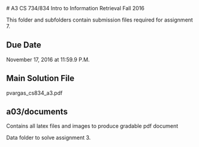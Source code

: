 <snippet>
  <content>
# A3 CS 734/834 Intro to Information Retrieval Fall 2016

This folder and subfolders contain submission files required for assignment 7.

## Due Date

November 17, 2016 at 11:59.9 P.M.

## Main Solution File

pvargas_cs834_a3.pdf

## a03/documents

Contains all latex files and images to produce gradable pdf document


Data folder to solve assignment 3.

</content>
  <tabTrigger></tabTrigger>
</snippet>
